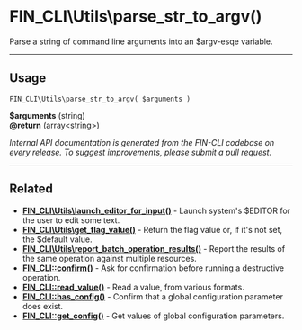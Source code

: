 # FIN_CLI\Utils\parse_str_to_argv()

Parse a string of command line arguments into an $argv-esqe variable.

***

## Usage

    FIN_CLI\Utils\parse_str_to_argv( $arguments )

<div>
<strong>$arguments</strong> (string) <br />
<strong>@return</strong> (array&lt;string&gt;) <br />
</div>


*Internal API documentation is generated from the FIN-CLI codebase on every release. To suggest improvements, please submit a pull request.*


***

## Related

<ul>



<li><strong><a href="https://make.wordpress.org/cli/handbook/internal-api/fin-cli-utils-launch-editor-for-input/">FIN_CLI\Utils\launch_editor_for_input()</a></strong> - Launch system's $EDITOR for the user to edit some text.</li>


<li><strong><a href="https://make.wordpress.org/cli/handbook/internal-api/fin-cli-utils-get-flag-value/">FIN_CLI\Utils\get_flag_value()</a></strong> - Return the flag value or, if it's not set, the $default value.</li>


<li><strong><a href="https://make.wordpress.org/cli/handbook/internal-api/fin-cli-utils-report-batch-operation-results/">FIN_CLI\Utils\report_batch_operation_results()</a></strong> - Report the results of the same operation against multiple resources.</li>


<li><strong><a href="https://make.wordpress.org/cli/handbook/internal-api/fin-cli-confirm/">FIN_CLI::confirm()</a></strong> - Ask for confirmation before running a destructive operation.</li>


<li><strong><a href="https://make.wordpress.org/cli/handbook/internal-api/fin-cli-read-value/">FIN_CLI::read_value()</a></strong> - Read a value, from various formats.</li>


<li><strong><a href="https://make.wordpress.org/cli/handbook/internal-api/fin-cli-has-config/">FIN_CLI::has_config()</a></strong> - Confirm that a global configuration parameter does exist.</li>


<li><strong><a href="https://make.wordpress.org/cli/handbook/internal-api/fin-cli-get-config/">FIN_CLI::get_config()</a></strong> - Get values of global configuration parameters.</li>



</ul>


